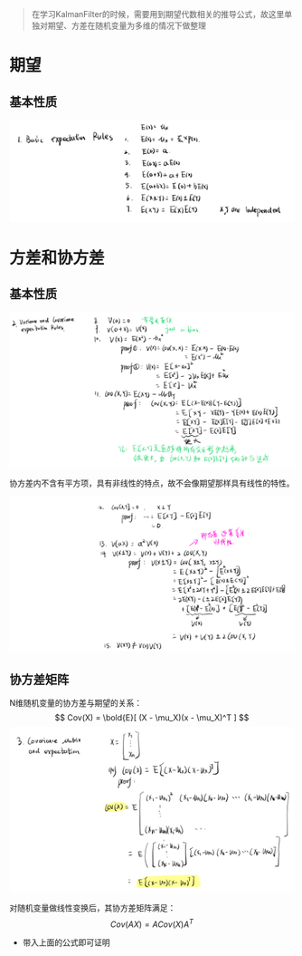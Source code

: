 > 在学习KalmanFilter的时候，需要用到期望代数相关的推导公式，故这里单独对期望、方差在随机变量为多维的情况下做整理

期望
====

基本性质
--------

<img src="ExpectationAndVariance.assets/image-20220816103547663.png" alt="image-20220816103547663" style="zoom:80%;" />

方差和协方差
============

基本性质
--------

<img src="ExpectationAndVariance.assets/image-20220816103604924.png" alt="image-20220816103604924" style="zoom:80%;" />

协方差内不含有平方项，具有非线性的特点，故不会像期望那样具有线性的特性。

<img src="ExpectationAndVariance.assets/image-20220816103619413.png" alt="image-20220816103619413" style="zoom:80%;" />

协方差矩阵
----------

N维随机变量的协方差与期望的关系：
$$
Cov(X) = \bold{E}[ (X - \mu_X)(x - \mu_X)^T ]
$$
<img src="ExpectationAndVariance.assets/image-20220816103639650.png" alt="image-20220816103639650" style="zoom:80%;" />

对随机变量做线性变换后，其协方差矩阵满足：
$$
Cov(AX) = ACov(X)A^T
$$

- 带入上面的公式即可证明



